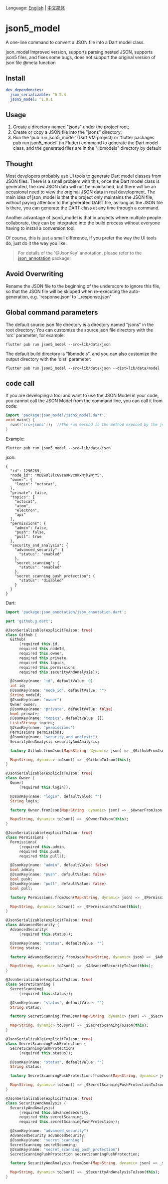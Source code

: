 
Language: [English](README.md) | [中文简体](README_zh-CN.md)


# json5_model

A one-line command to convert a JSON file into a Dart model class.  

json_model Improved version, supports parsing nested JSON, supports json5 files, and fixes some bugs, does not support the original version of json file @meta function


## Install

```yaml
dev_dependencies:
  json_serializable: ^6.5.4
  json5_model: ^1.0.1
```

## Usage

1. Create a directory named "jsons" under the project root;
2. Create or copy a JSON file into the "jsons" directory;
3. Run the 'pub run json5_model' (Dart VM project) or 'flutter packages pub run json5_model' (in Flutter) command to generate the Dart model class, and the generated files are in the "libmodels" directory by default
## Thought

Most developers probably use UI tools to generate Dart model classes from JSON files. There is a small problem with this, once the Dart model class is generated, the raw JSON data will not be maintained, but there will be an occasional need to view the original JSON data in real development. The main idea of json_model is that the project only maintains the JSON file, without paying attention to the generated DART file, as long as the JSON file is there, you can generate the DART class at any time through a command.

Another advantage of json5_model is that in projects where multiple people collaborate, they can be integrated into the build process without everyone having to install a conversion tool.

Of course, this is just a small difference, if you prefer the way the UI tools do, just do it the way you like.

> For details of the '@JsonKey' annotation, please refer to the [json_annotation](https:pub.devpackagesjson_annotation) package;

## Avoid Overwriting

Rename the JSON file to the beginning of the underscore to ignore this file, so that the JSON file will be skipped when re-executing the auto-generation, e.g. 'response.json' to '_response.json'

##  Global command parameters

The default source json file directory is a directory named "jsons" in the root directory; You can customize the source json file directory with the 'src' parameter, for example:

```shell
flutter pub run json5_model --src=lib/data/json
```

The default build directory is "libmodels", and you can also customize the output directory with the 'dist' parameter:

```shell
flutter pub run json5_model --src=lib/data/json --dist=lib/data/model
```

## code call

If you are developing a tool and want to use the JSON Model in your code, you cannot call the JSON Model from the command line, you can call it from code:

```dart
import 'package:json_model/json5_model.dart';
void main() {
  run(['src=jsons']);  //The run method is the method exposed by the json5_model；
}
```

Example:
```shell
flutter pub run json5_model --src=lib/data/json
```

json:
```json5
{
  "id": 1296269,
  "node_id": "MDEwOlJlcG9zaXRvcnkxMjk2MjY5",
  "owner": {
    "login": "octocat",
  },
  "private": false,
  "topics": [
    "octocat",
    "atom",
    "electron",
    "api"
  ],
  "permissions": {
    "admin": false,
    "push": false,
    "pull": true
  },
  "security_and_analysis": {
    "advanced_security": {
      "status": "enabled"
    },
    "secret_scanning": {
      "status": "enabled"
    },
    "secret_scanning_push_protection": {
      "status": "disabled"
    }
  }
}
```

Dart:
```dart
import 'package:json_annotation/json_annotation.dart';

part 'github.g.dart';

@JsonSerializable(explicitToJson: true)
class Github {
  Github(
      {required this.id,
      required this.nodeId,
      required this.owner,
      required this.private,
      required this.topics,
      required this.permissions,
      required this.securityAndAnalysis});

  @JsonKey(name: "id", defaultValue: 0)
  int id;
  @JsonKey(name: "node_id", defaultValue: "")
  String nodeId;
  @JsonKey(name: "owner")
  Owner owner;
  @JsonKey(name: "private", defaultValue: false)
  bool private;
  @JsonKey(name: "topics", defaultValue: [])
  List<String> topics;
  @JsonKey(name: "permissions")
  Permissions permissions;
  @JsonKey(name: "security_and_analysis")
  SecurityAndAnalysis securityAndAnalysis;

  factory Github.fromJson(Map<String, dynamic> json) => _$GithubFromJson(json);

  Map<String, dynamic> toJson() => _$GithubToJson(this);
}

@JsonSerializable(explicitToJson: true)
class Owner {
  Owner(
      {required this.login});

  @JsonKey(name: "login", defaultValue: "")
  String login;

  factory Owner.fromJson(Map<String, dynamic> json) => _$OwnerFromJson(json);

  Map<String, dynamic> toJson() => _$OwnerToJson(this);
}

@JsonSerializable(explicitToJson: true)
class Permissions {
  Permissions(
      {required this.admin,
      required this.push,
      required this.pull});

  @JsonKey(name: "admin", defaultValue: false)
  bool admin;
  @JsonKey(name: "push", defaultValue: false)
  bool push;
  @JsonKey(name: "pull", defaultValue: false)
  bool pull;

  factory Permissions.fromJson(Map<String, dynamic> json) => _$PermissionsFromJson(json);

  Map<String, dynamic> toJson() => _$PermissionsToJson(this);
}

@JsonSerializable(explicitToJson: true)
class AdvancedSecurity {
  AdvancedSecurity(
      {required this.status});

  @JsonKey(name: "status", defaultValue: "")
  String status;

  factory AdvancedSecurity.fromJson(Map<String, dynamic> json) => _$AdvancedSecurityFromJson(json);

  Map<String, dynamic> toJson() => _$AdvancedSecurityToJson(this);
}

@JsonSerializable(explicitToJson: true)
class SecretScanning {
  SecretScanning(
      {required this.status});

  @JsonKey(name: "status", defaultValue: "")
  String status;

  factory SecretScanning.fromJson(Map<String, dynamic> json) => _$SecretScanningFromJson(json);

  Map<String, dynamic> toJson() => _$SecretScanningToJson(this);
}

@JsonSerializable(explicitToJson: true)
class SecretScanningPushProtection {
  SecretScanningPushProtection(
      {required this.status});

  @JsonKey(name: "status", defaultValue: "")
  String status;

  factory SecretScanningPushProtection.fromJson(Map<String, dynamic> json) => _$SecretScanningPushProtectionFromJson(json);

  Map<String, dynamic> toJson() => _$SecretScanningPushProtectionToJson(this);
}

@JsonSerializable(explicitToJson: true)
class SecurityAndAnalysis {
  SecurityAndAnalysis(
      {required this.advancedSecurity,
      required this.secretScanning,
      required this.secretScanningPushProtection});

  @JsonKey(name: "advanced_security")
  AdvancedSecurity advancedSecurity;
  @JsonKey(name: "secret_scanning")
  SecretScanning secretScanning;
  @JsonKey(name: "secret_scanning_push_protection")
  SecretScanningPushProtection secretScanningPushProtection;

  factory SecurityAndAnalysis.fromJson(Map<String, dynamic> json) => _$SecurityAndAnalysisFromJson(json);

  Map<String, dynamic> toJson() => _$SecurityAndAnalysisToJson(this);
}

```